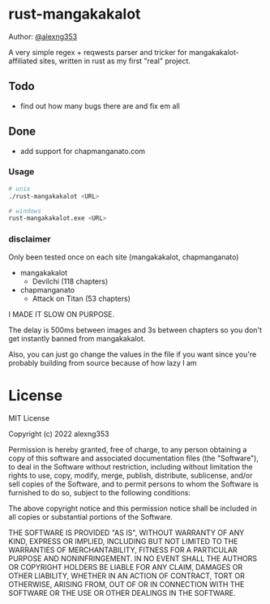 # rust-mangakakalot

Author: [@alexng353](https://github.com/alexng353)

A very simple regex + reqwests parser and tricker for mangakakalot-affiliated sites, written in rust as my first "real" project.

## Todo

- find out how many bugs there are and fix em all

## Done

- add support for chapmanganato.com

### Usage

```bash
# unix
./rust-mangakakalot <URL>

# windows
rust-mangakakalot.exe <URL>
```

### disclaimer

Only been tested once on each site (mangakakalot, chapmanganato)

- mangakakalot
  - Devilchi (118 chapters)
- chapmanganato
  - Attack on Titan (53 chapters)

I MADE IT SLOW ON PURPOSE.

The delay is 500ms between images and 3s between chapters so you don't get instantly banned from mangakakalot.

Also, you can just go change the values in the file if you want since you're probably building from source because of how lazy I am

# License

MIT License

Copyright (c) 2022 alexng353

Permission is hereby granted, free of charge, to any person obtaining a copy
of this software and associated documentation files (the "Software"), to deal
in the Software without restriction, including without limitation the rights
to use, copy, modify, merge, publish, distribute, sublicense, and/or sell
copies of the Software, and to permit persons to whom the Software is
furnished to do so, subject to the following conditions:

The above copyright notice and this permission notice shall be included in all
copies or substantial portions of the Software.

THE SOFTWARE IS PROVIDED "AS IS", WITHOUT WARRANTY OF ANY KIND, EXPRESS OR
IMPLIED, INCLUDING BUT NOT LIMITED TO THE WARRANTIES OF MERCHANTABILITY,
FITNESS FOR A PARTICULAR PURPOSE AND NONINFRINGEMENT. IN NO EVENT SHALL THE
AUTHORS OR COPYRIGHT HOLDERS BE LIABLE FOR ANY CLAIM, DAMAGES OR OTHER
LIABILITY, WHETHER IN AN ACTION OF CONTRACT, TORT OR OTHERWISE, ARISING FROM,
OUT OF OR IN CONNECTION WITH THE SOFTWARE OR THE USE OR OTHER DEALINGS IN THE
SOFTWARE.
